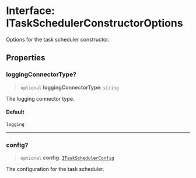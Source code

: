 # Interface: ITaskSchedulerConstructorOptions

Options for the task scheduler constructor.

## Properties

### loggingConnectorType?

> `optional` **loggingConnectorType**: `string`

The logging connector type.

#### Default

```ts
logging
```

***

### config?

> `optional` **config**: [`ITaskSchedulerConfig`](ITaskSchedulerConfig.md)

The configuration for the task scheduler.
